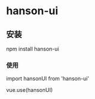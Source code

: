 # hanson-ui

## 安装
npm install hanson-ui

### 使用
import hansonUI from 'hanson-ui'
<!-- import 'poly-ui/dist/poly-ui.css' -->
vue.use(hansonUI)
